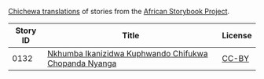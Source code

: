 [Chichewa translations](http://my.africanstorybook.org/language/chichewa) of stories from the [African Storybook Project](http://my.africanstorybook.org).

Story ID | Title | License
-------- | ----- | -------
0132 | [Nkhumba Ikanizidwa Kuphwando Chifukwa Chopanda Nyanga](http://my.africanstorybook.org/stories/nkhumba-ikanizidwa-kuphwando-chifukwa-chopanda-nyanga) | [CC-BY](https://creativecommons.org/licenses/by/3.0/)
